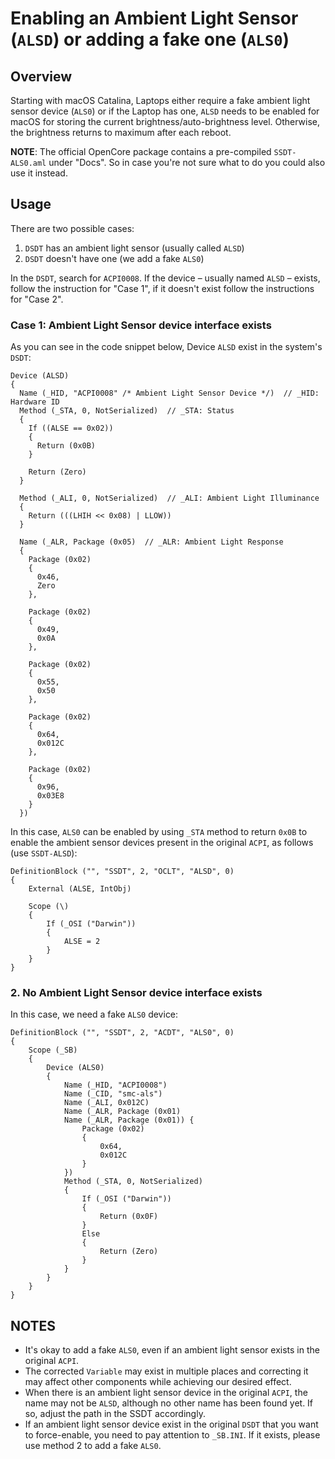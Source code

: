 # Enabling an Ambient Light Sensor (`ALSD`) or adding a fake one (`ALS0`)

## Overview
Starting with macOS Catalina, Laptops either require a fake ambient light sensor device (`ALS0`) or if the Laptop has one, `ALSD` needs to be enabled for macOS for storing the current brightness/auto-brightness level. Otherwise, the brightness returns to maximum after each reboot.

**NOTE**: The official OpenCore package contains a pre-compiled `SSDT-ALS0.aml` under "Docs". So in case you're not sure what to do you could also use it instead.

## Usage
There are two possible cases: 

1. `DSDT` has an ambient light sensor (usually called `ALSD`) 
2. `DSDT` doesn't have one (we add a fake `ALS0`)

In the `DSDT`, search for `ACPI0008`. If the device – usually named `ALSD` – exists, follow the instruction for "Case 1", if it doesn't exist follow the instructions for "Case 2".

### Case 1: Ambient Light Sensor device interface exists
As you can see in the code snippet below, Device `ALSD` exist in the system's `DSDT`:

```asl
Device (ALSD)
{
  Name (_HID, "ACPI0008" /* Ambient Light Sensor Device */)  // _HID: Hardware ID
  Method (_STA, 0, NotSerialized)  // _STA: Status
  {
    If ((ALSE == 0x02))
    {
      Return (0x0B)
    }

    Return (Zero)
  }

  Method (_ALI, 0, NotSerialized)  // _ALI: Ambient Light Illuminance
  {
    Return (((LHIH << 0x08) | LLOW))
  }

  Name (_ALR, Package (0x05)  // _ALR: Ambient Light Response
  {
    Package (0x02)
    {
      0x46,
      Zero
    },

    Package (0x02)
    {
      0x49,
      0x0A
    },

    Package (0x02)
    {
      0x55,
      0x50
    },

    Package (0x02)
    {
      0x64,
      0x012C
    },

    Package (0x02)
    {
      0x96,
      0x03E8
    }
  })
```
In this case, `ALS0` can be enabled by using `_STA` method to return `0x0B` to enable the ambient sensor devices present in the original `ACPI`, as follows (use `SSDT-ALSD`):

```asl
DefinitionBlock ("", "SSDT", 2, "OCLT", "ALSD", 0)
{
    External (ALSE, IntObj)

    Scope (\)
    {
        If (_OSI ("Darwin"))
        {
            ALSE = 2       
        }
    }
}
```
### 2. No Ambient Light Sensor device interface exists
In this case, we need a fake `ALS0` device:

```asl
DefinitionBlock ("", "SSDT", 2, "ACDT", "ALS0", 0)
{
    Scope (_SB)
    {
        Device (ALS0)
        {
            Name (_HID, "ACPI0008")
            Name (_CID, "smc-als")
            Name (_ALI, 0x012C)
            Name (_ALR, Package (0x01)
            Name (_ALR, Package (0x01)) {
                Package (0x02)
                {
                    0x64,
                    0x012C
                }
            })
            Method (_STA, 0, NotSerialized)
            {
                If (_OSI ("Darwin"))
                {
                    Return (0x0F)
                }
                Else
                {
                    Return (Zero)
                }
            }
        }
    }
}
```
## NOTES
- It's okay to add a fake `ALS0`, even if an ambient light sensor exists in the original `ACPI`.
- The corrected `Variable` may exist in multiple places and correcting it may affect other components while achieving our desired effect.
- When there is an ambient light sensor device in the original `ACPI`, the name may not be `ALSD`, although no other name has been found yet. If so, adjust the path in the SSDT accordingly.
- If an ambient light sensor device exist in the original `DSDT` that you want to force-enable, you need to pay attention to `_SB.INI`. If it exists, please use method 2 to add a fake `ALS0`.
